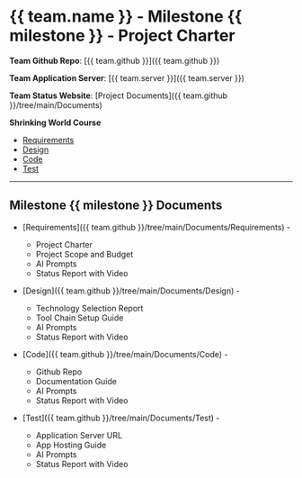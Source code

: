 # {{ team.name }} - Milestone {{ milestone }} - Project Charter

**Team Github Repo**:  [{{ team.github }}]({{ team.github }})

**Team Application Server**:  [{{ team.server }}]({{ team.server }})

**Team Status Website**:  [Project Documents]({{ team.github }}/tree/main/Documents)

**Shrinking World Course**

* [Requirements](https://seamanslog.com/sweng/m1-lesson-Lesson_1.md)
* [Design](https://seamanslog.com/sweng/m1-lesson-Lesson_2.md)
* [Code](https://seamanslog.com/sweng/m1-lesson-Lesson_3.md)
* [Test](https://seamanslog.com/sweng/m1-lesson-Lesson_4.md)

---

## Milestone {{ milestone }} Documents

* [Requirements]({{ team.github }}/tree/main/Documents/Requirements) - 
    * Project Charter
    * Project Scope and Budget
    * AI Prompts
    * Status Report with Video

* [Design]({{ team.github }}/tree/main/Documents/Design) - 
    * Technology Selection Report
    * Tool Chain Setup Guide
    * AI Prompts
    * Status Report with Video

* [Code]({{ team.github }}/tree/main/Documents/Code) - 
    * Github Repo
    * Documentation Guide
    * AI Prompts
    * Status Report with Video

* [Test]({{ team.github }}/tree/main/Documents/Test) - 
    * Application Server URL
    * App Hosting Guide
    * AI Prompts
    * Status Report with Video

